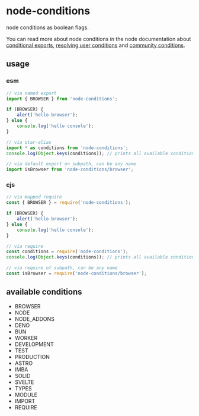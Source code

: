 # node-conditions

node conditions as boolean flags.

You can read more about node conditions in the node documentation about [conditional exports](https://nodejs.org/api/packages.html#conditional-exports), [resolving user conditions](https://nodejs.org/api/packages.html#resolving-user-conditions) and [community conditions](https://nodejs.org/api/packages.html#community-conditions-definitions).

## usage

### esm

```js
// via named export
import { BROWSER } from 'node-conditions';

if (BROWSER) {
	alert('hello browser');
} else {
	console.log('hello console');
}

// via star-alias
import * as conditions from 'node-conditions';
console.log(Object.keys(conditions)); // prints all available conditions

// via default export on subpath, can be any name
import isBrowser from 'node-conditions/browser';
```

### cjs

```js
// via mapped require
const { BROWSER } = require('node-conditions');

if (BROWSER) {
	alert('hello browser');
} else {
	console.log('hello console');
}

// via require
const conditions = require('node-conditions');
console.log(Object.keys(conditions)); // prints all available conditions

// via require of subpath, can be any name
const isBrowser = require('node-conditions/browser');
```

<!-- generated -->

## available conditions

- BROWSER
- NODE
- NODE_ADDONS
- DENO
- BUN
- WORKER
- DEVELOPMENT
- TEST
- PRODUCTION
- ASTRO
- IMBA
- SOLID
- SVELTE
- TYPES
- MODULE
- IMPORT
- REQUIRE
<!-- /generated -->
